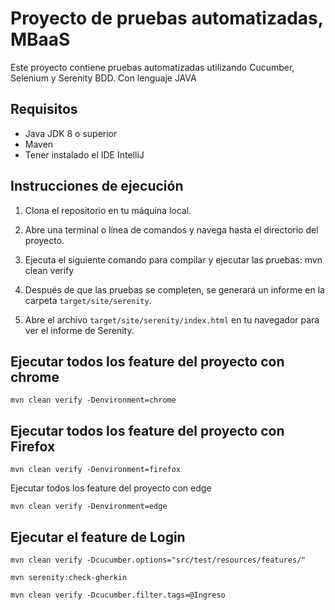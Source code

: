   # Proyecto de pruebas automatizadas, MBaaS

Este proyecto contiene pruebas automatizadas utilizando Cucumber, Selenium y Serenity BDD. Con lenguaje JAVA

## Requisitos

- Java JDK 8 o superior
- Maven
- Tener instalado el IDE IntelliJ

## Instrucciones de ejecución

1. Clona el repositorio en tu máquina local.

2. Abre una terminal o línea de comandos y navega hasta el directorio del proyecto.

3. Ejecuta el siguiente comando para compilar y ejecutar las pruebas:
mvn clean verify

4. Después de que las pruebas se completen, se generará un informe en la carpeta `target/site/serenity`.

5. Abre el archivo `target/site/serenity/index.html` en tu navegador para ver el informe de Serenity.

## Ejecutar todos los feature del proyecto con chrome

```
mvn clean verify -Denvironment=chrome
```
## Ejecutar todos los feature del proyecto con Firefox 

```
mvn clean verify -Denvironment=firefox
```
Ejecutar todos los feature del proyecto con edge

```
mvn clean verify -Denvironment=edge
```
## Ejecutar el feature de Login

```
mvn clean verify -Dcucumber.options="src/test/resources/features/"
```

``````
mvn serenity:check-gherkin
``````
``````
mvn clean verify -Dcucumber.filter.tags=@Ingreso
``````